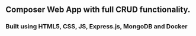 
## Composer Web App with full CRUD functionality.

### Built using HTML5, CSS, JS, Express.js, MongoDB and Docker
